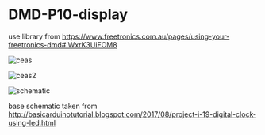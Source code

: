 # DMD-P10-display
use library from https://www.freetronics.com.au/pages/using-your-freetronics-dmd#.WxrK3UiFOM8

![ceas](https://1.bp.blogspot.com/-aQfWVCsqM24/XhCJr2MqVPI/AAAAAAAAbGM/ys0UjGkwSa8wAdYy9bK-74kI79RB2tE9ACLcBGAsYHQ/s1600/IMG_20200103_231948.jpg)

![ceas2](https://1.bp.blogspot.com/-elVGgXT3bkU/XhG34P--C6I/AAAAAAAAbJY/pUGg0eF9N5A5bgFmKMzXpPK9RYIJs6sBgCLcBGAsYHQ/s1600/IMG_20200105_121425.jpg)

![schematic](https://1.bp.blogspot.com/-H_Eiyznd8UU/XhGzxGf3r0I/AAAAAAAAbJE/L_kHlt3UqnEHtE6KqvL18CAgLx--tZYLQCLcBGAsYHQ/s1600/Project%2B19_2.jpg)

base schematic taken from http://basicarduinotutorial.blogspot.com/2017/08/project-i-19-digital-clock-using-led.html
